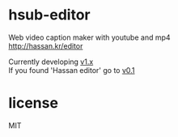 # hsub-editor
Web video caption maker with youtube and mp4  
http://hassan.kr/editor  

Currently developing [v1.x](https://github.com/nupamore/hsub-editor/tree/v1.x)  
If you found 'Hassan editor' go to [v0.1](https://github.com/nupamore/hsub-editor/tree/v0.1)  

# license
MIT
